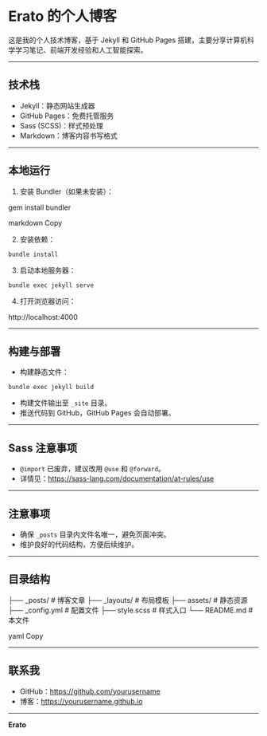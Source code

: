 # Erato 的个人博客

这是我的个人技术博客，基于 Jekyll 和 GitHub Pages 搭建，主要分享计算机科学学习笔记、前端开发经验和人工智能探索。

---

## 技术栈

- Jekyll：静态网站生成器  
- GitHub Pages：免费托管服务  
- Sass (SCSS)：样式预处理  
- Markdown：博客内容书写格式  

---

## 本地运行

1. 安装 Bundler（如果未安装）：

gem install bundler

markdown
Copy

2. 安装依赖：

```shell
bundle install
```




3. 启动本地服务器：
```shell
bundle exec jekyll serve
```

4. 打开浏览器访问：

http://localhost:4000



---

## 构建与部署

- 构建静态文件：
```shell
bundle exec jekyll build
```


- 构建文件输出至 `_site` 目录。  
- 推送代码到 GitHub，GitHub Pages 会自动部署。

---

## Sass 注意事项

- `@import` 已废弃，建议改用 `@use` 和 `@forward`。  
- 详情见：https://sass-lang.com/documentation/at-rules/use

---

## 注意事项

- 确保 `_posts` 目录内文件名唯一，避免页面冲突。  
- 维护良好的代码结构，方便后续维护。

---

## 目录结构

├── _posts/ # 博客文章
├── _layouts/ # 布局模板
├── assets/ # 静态资源
├── _config.yml # 配置文件
├── style.scss # 样式入口
└── README.md # 本文件

yaml
Copy

---

## 联系我

- GitHub：https://github.com/yourusername  
- 博客：https://yourusername.github.io

---

**Erato**